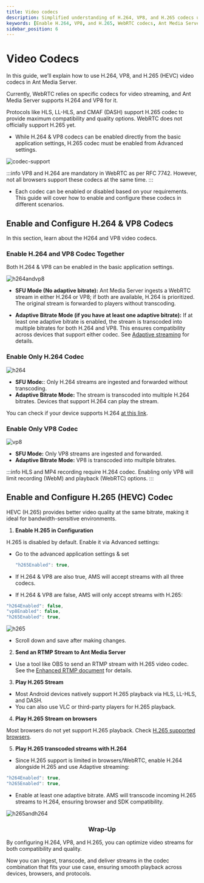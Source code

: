 ```yaml
---
title: Video codecs 
description: Simplified understanding of H.264, VP8, and H.265 codecs used with Ant Media Server. This guide also explains how to enable H.264, VP8, and H.265.
keywords: [Enable H.264, VP8, and H.265, WebRTC codecs, Ant Media Server Documentation, Ant Media Server Tutorials]
sidebar_position: 6
---
```


# Video Codecs

In this guide, we’ll explain how to use H.264, VP8, and H.265 (HEVC) video codecs in Ant Media Server.

Currently, WebRTC relies on specific codecs for video streaming, and Ant Media Server supports H.264 and VP8 for it.

Protocols like HLS, LL-HLS, and CMAF (DASH) support H.265 codec to provide maximum compatibility and quality options. WebRTC does not officially support H.265 yet.

- While H.264 & VP8 codecs can be enabled directly from the basic application settings, H.265 codec must be enabled from Advanced settings.

![codec-support](https://github.com/user-attachments/assets/951a04d9-eaf2-4377-8793-95cced896736)

:::info
VP8 and H.264 are mandatory in WebRTC as per RFC 7742. However, not all browsers support these codecs at the same time.
:::

- Each codec can be enabled or disabled based on your requirements. This guide will cover how to enable and configure these codecs in different scenarios.

## Enable and Configure H.264 & VP8 Codecs

In this section, learn about the H264 and VP8 video codecs.

### Enable H.264 and VP8 Codec Together

Both H.264 & VP8 can be enabled in the basic application settings.

![h264andvp8](https://github.com/user-attachments/assets/37123332-5f07-4350-ac11-09b64a433cb2)

- **SFU Mode (No adaptive bitrate):** Ant Media Server ingests a WebRTC stream in either H.264 or VP8; if both are available, H.264 is prioritized. The original stream is forwarded to players without transcoding.

- **Adaptive Bitrate Mode (if you have at least one adaptive bitrate):** If at least one adaptive bitrate is enabled, the stream is transcoded into multiple bitrates for both H.264 and VP8. This ensures compatibility across devices that support either codec. See [Adaptive streaming](https://antmedia.io/docs/guides/adaptive-bitrate/adaptive-bitrate-streaming/) for details.

### Enable Only H.264 Codec

![h264](https://github.com/user-attachments/assets/cfe26a24-6b8e-4a5f-94d9-68bfc260fc47)

- **SFU Mode:**: Only H.264 streams are ingested and forwarded without transcoding.
- **Adaptive Bitrate Mode:** The stream is transcoded into multiple H.264 bitrates. Devices that support H.264 can play the stream.

You can check if your device supports H.264 [at this link](https://mozilla.github.io/webrtc-landing/pc_test_no_h264.html).

### Enable Only VP8 Codec

![vp8](https://github.com/user-attachments/assets/c8900114-0f74-4cba-9dd9-c5b0da5b757a)

- **SFU Mode:** Only VP8 streams are ingested and forwarded.
- **Adaptive Bitrate Mode:** VP8 is transcoded into multiple bitrates.

:::info
HLS and MP4 recording require H.264 codec. Enabling only VP8 will limit recording (WebM) and playback (WebRTC) options.
:::

## Enable and Configure H.265 (HEVC) Codec

HEVC (H.265) provides better video quality at the same bitrate, making it ideal for bandwidth-sensitive environments.

 1. **Enable H.265 in Configuration**

H.265 is disabled by default. Enable it via Advanced settings:

- Go to the advanced application settings & set

   ```js
   "h265Enabled": true,
  ```
  
- If H.264 & VP8 are also true, AMS will accept streams with all three codecs.
- If H.264 & VP8 are false, AMS will only accept streams with H.265:
  
```js
"h264Enabled": false,
"vp8Enabled": false,
"h265Enabled": true,
```

![h265](https://github.com/user-attachments/assets/a41545a1-9ec9-43ff-b41b-8e0aa88f159b)

- Scroll down and save after making changes.

2. **Send an RTMP Stream to Ant Media Server**

- Use a tool like OBS to send an RTMP stream with H.265 video codec. See the [Enhanced RTMP document](https://antmedia.io/docs/guides/publish-live-stream/rtmp/enhanced-rtmp/) for details.

3. **Play H.265 Stream**

- Most Android devices natively support H.265 playback via HLS, LL-HLS, and DASH.
- You can also use VLC or third-party players for H.265 playback.

4. **Play H.265 Stream on browsers**

Most browsers do not yet support H.265 playback. Check [H.265 supported browsers](https://caniuse.com/?search=H.265).

5. **Play H.265 transcoded streams with H.264**

- Since H.265 support is limited in browsers/WebRTC, enable H.264 alongside H.265 and use Adaptive streaming:

```js
"h264Enabled": true,
"h265Enabled": true,
```

- Enable at least one adaptive bitrate. AMS will transcode incoming H.265 streams to H.264, ensuring browser and SDK compatibility.

![h265andh264](https://github.com/user-attachments/assets/366e921c-8ab1-4235-a9d9-5062b8c109a3)


<div align="center">

### Wrap-Up

</div>

By configuring H.264, VP8, and H.265, you can optimize video streams for both compatibility and quality.

Now you can ingest, transcode, and deliver streams in the codec combination that fits your use case, ensuring smooth playback across devices, browsers, and protocols.
